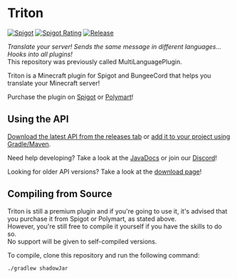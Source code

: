 # Triton

[![Spigot](https://img.shields.io/badge/dynamic/json?color=blue&label=Spigot&prefix=v&query=%24.current_version&url=https%3A%2F%2Fapi.spigotmc.org%2Fsimple%2F0.2%2Findex.php%3Faction%3DgetResource%26id%3D30331)](https://www.spigotmc.org/resources/triton-translate-your-server.30331/)
[![Spigot Rating](https://img.shields.io/spiget/rating/30331?color=orange)](https://www.spigotmc.org/resources/triton-translate-your-server.30331/)
[![Release](https://jitpack.io/v/diogotcorreia/Triton.svg)](https://jitpack.io/#tritonmc/Triton)

_Translate your server! Sends the same message in different languages... Hooks into all plugins!_  
This repository was previously called MultiLanguagePlugin.

Triton is a Minecraft plugin for Spigot and BungeeCord that helps you translate your Minecraft server!

Purchase the plugin on [Spigot](https://spigotmc.org/resources/triton.30331/)
or [Polymart](https://polymart.org/resource/triton.38)!

## Using the API

[Download the latest API from the releases tab](https://github.com/tritonmc/Triton/releases/latest)
or [add it to your project using Gradle/Maven](https://jitpack.io/#tritonmc/Triton).

Need help developing? Take a look at the [JavaDocs](https://triton.rexcantor64.com/javadocs) or join
our [Discord](https://triton.rexcantor64.com/discord)!

Looking for older API versions? Take a look at
the [download page](https://github.com/diogotcorreia/Triton/wiki/Downloads)!

## Compiling from Source

Triton is still a premium plugin and if you're going to use it,
it's advised that you purchase it from Spigot or Polymart, as stated above.  
However, you're still free to compile it yourself if you have the skills to do so.  
No support will be given to self-compiled versions.

To compile, clone this repository and run the following command:

```sh
./gradlew shadowJar
```
